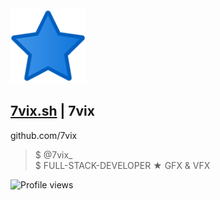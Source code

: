 <img src="R.png" width="120"/> 

## [7vix.sh](https://7vix.sh) | 7vix
github.com/7vix
>   $  @7vix_                  
>   $  FULL-STACK-DEVELOPER
>   ★  GFX & VFX               

 ![Profile views](https://komarev.com/ghpvc/?username=7vix&color=blue&style=flat&label=Profile+views)
